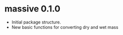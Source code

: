 # massive 0.1.0

* Initial package structure.
* New basic functions for converting dry and wet mass
